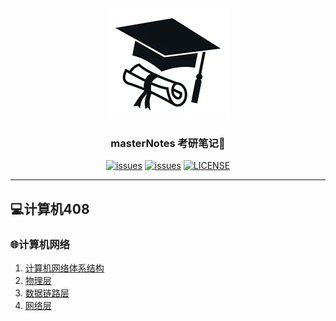 <div align="center">
  <img src="https://raw.githubusercontent.com/loyio/oss/main/masterNotes/masterNotes-logo20210115.png" alt="uPic">
  <h3>masterNotes 考研笔记📒</h3>
  <p>
    <a href="https://github.com/loyio/masterNotes/issues"><img alt="issues" src="https://img.shields.io/github/issues/loyio/masterNotes?style=flat-square"></a>
    <a href="https://github.com/loyio/masterNotes/discussions"><img alt="issues" src="https://img.shields.io/badge/Discussions-Now-orange?style=flat-square"></a>
    <a href="https://github.com/loyio/masterNotes/blob/main/LICENSE"><img alt="LICENSE" src="https://img.shields.io/github/license/loyio/masterNotes?style=flat-square"></a>
  </p>
</div>

-----

## 💻计算机408

### 🌐计算机网络
1. [计算机网络体系结构](https://github.com/loyio/masterNotes/issues/1)
2. [物理层](https://github.com/loyio/masterNotes/issues/4)
3. [数据链路层](https://github.com/loyio/masterNotes/issues/5)
4. [网络层](https://github.com/loyio/masterNotes/issues/6)
